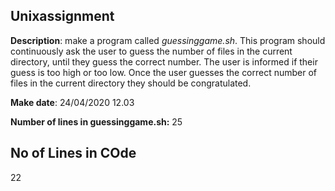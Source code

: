 ## Unixassignment

**Description**: make a program called *guessinggame.sh*. This program should continuously ask the user to guess the number of files in the current directory, until they guess the correct number. The user is informed if their guess is too high or too low. Once the user guesses the correct number of files in the current directory they should be congratulated.

**Make date**: 24/04/2020 12.03

**Number of lines in guessinggame.sh:** 25
## No of Lines in COde ##
22
